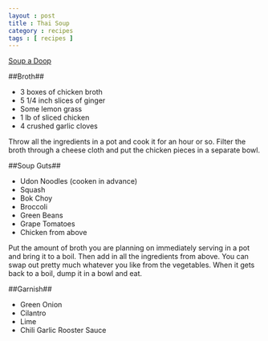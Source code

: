 ```yaml
---
layout : post
title : Thai Soup
category : recipes
tags : [ recipes ]
---
```

[Soup a Doop](http://farm5.static.flickr.com/4063/4397168370_1ddc3bd362_m.jpg)

##Broth##
* 3 boxes of chicken broth
* 5 1/4 inch slices of ginger
* Some lemon grass
* 1 lb of sliced chicken
* 4 crushed garlic cloves

Throw all the ingredients in a pot and cook it for an hour or so.  Filter the broth through a cheese cloth and put the chicken pieces in a separate bowl.

##Soup Guts##
* Udon Noodles (cooken in advance)
* Squash
* Bok Choy
* Broccoli
* Green Beans
* Grape Tomatoes
* Chicken from above

Put the amount of broth you are planning on immediately serving in a pot and bring it to a boil.  Then add in all the ingredients from above.  You can swap out pretty much whatever you like from the vegetables.  When it gets back to a boil, dump it in a bowl and eat.

##Garnish##
* Green Onion
* Cilantro
* Lime
* Chili Garlic Rooster Sauce


